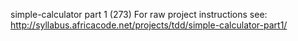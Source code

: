 simple-calculator part 1 (273)
For raw project instructions see: http://syllabus.africacode.net/projects/tdd/simple-calculator-part1/